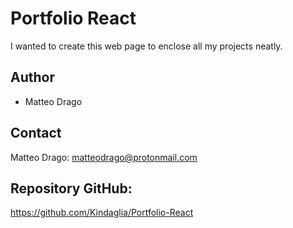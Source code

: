 # Portfolio React
I wanted to create this web page to enclose all my projects neatly.

## Author

- Matteo Drago

## Contact

Matteo Drago: matteodrago@protonmail.com

## Repository GitHub:

https://github.com/Kindaglia/Portfolio-React
